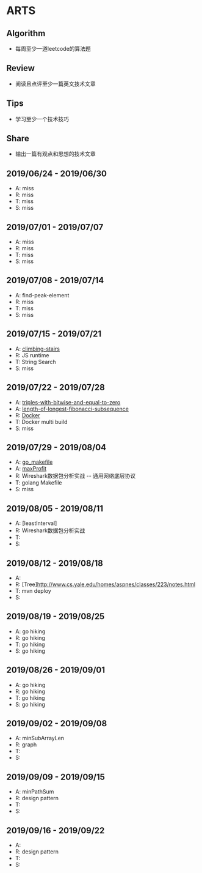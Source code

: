 # ARTS

## Algorithm

- 每周至少一道leetcode的算法题

## Review

- 阅读且点评至少一篇英文技术文章

## Tips

- 学习至少一个技术技巧

## Share

- 输出一篇有观点和思想的技术文章

## 2019/06/24 - 2019/06/30

- A: miss
- R: miss
- T: miss
- S: miss

## 2019/07/01 - 2019/07/07

- A: miss
- R: miss
- T: miss
- S: miss

## 2019/07/08 - 2019/07/14

- A: find-peak-element
- R: miss
- T: miss
- S: miss

## 2019/07/15 - 2019/07/21

- A: [climbing-stairs](https://leetcode-cn.com/problems/climbing-stairs/submissions/)
- R: JS runtime
- T: String Search
- S: miss

## 2019/07/22 - 2019/07/28

- A: [triples-with-bitwise-and-equal-to-zero](https://leetcode-cn.com/problems/triples-with-bitwise-and-equal-to-zero/)
- A: [length-of-longest-fibonacci-subsequence](https://leetcode-cn.com/problems/length-of-longest-fibonacci-subsequence/submissions/)
- R: [Docker](https://towardsdatascience.com/learn-enough-docker-to-be-useful-b7ba70caeb4b)
- T: Docker multi build
- S: miss

## 2019/07/29 - 2019/08/04

- A: [go_makefile](https://sohlich.github.io/post/go_makefile/)
- A: [maxProfit](https://leetcode-cn.com/problems/best-time-to-buy-and-sell-stock-iii/)
- R: Wireshark数据包分析实战 -- 通用网络底层协议
- T: golang Makefile
- S: miss

## 2019/08/05 - 2019/08/11

- A: [leastInterval]
- R: Wireshark数据包分析实战
- T: 
- S: 

## 2019/08/12 - 2019/08/18

- A: 
- R: [Tree]http://www.cs.yale.edu/homes/aspnes/classes/223/notes.html
- T: mvn deploy
- S: 

## 2019/08/19 - 2019/08/25

- A: go hiking
- R: go hiking
- T: go hiking
- S: go hiking

## 2019/08/26 - 2019/09/01

- A: go hiking
- R: go hiking
- T: go hiking
- S: go hiking

## 2019/09/02 - 2019/09/08

- A: minSubArrayLen 
- R: graph
- T: 
- S: 

## 2019/09/09 - 2019/09/15

- A: minPathSum 
- R: design pattern
- T: 
- S: 

## 2019/09/16 - 2019/09/22

- A: 
- R: design pattern
- T: 
- S: 
